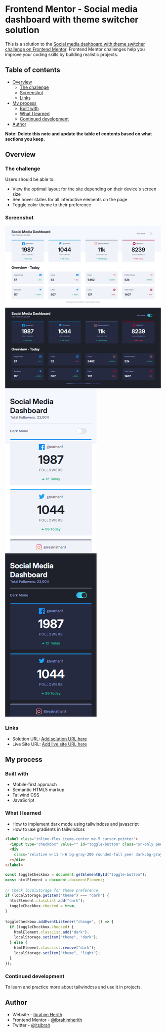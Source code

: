 # Frontend Mentor - Social media dashboard with theme switcher solution

This is a solution to the [Social media dashboard with theme switcher challenge on Frontend Mentor](https://www.frontendmentor.io/challenges/social-media-dashboard-with-theme-switcher-6oY8ozp_H). Frontend Mentor challenges help you improve your coding skills by building realistic projects.

## Table of contents

- [Overview](#overview)
  - [The challenge](#the-challenge)
  - [Screenshot](#screenshot)
  - [Links](#links)
- [My process](#my-process)
  - [Built with](#built-with)
  - [What I learned](#what-i-learned)
  - [Continued development](#continued-development)
- [Author](#author)

**Note: Delete this note and update the table of contents based on what sections you keep.**

## Overview

### The challenge

Users should be able to:

- View the optimal layout for the site depending on their device's screen size
- See hover states for all interactive elements on the page
- Toggle color theme to their preference

### Screenshot

![](src/images/desktop-light.png)
![](src/images/desktop-dark.png)
![](src/images/mobile-light.png)
![](src/images/mobile-dark.png)

### Links

- Solution URL: [Add solution URL here](https://your-solution-url.com)
- Live Site URL: [Add live site URL here](https://your-live-site-url.com)

## My process

### Built with

- Mobile-first approach
- Semantic HTML5 markup
- Tailwind CSS
- JavaScript

### What I learned

- How to implement dark mode using tailwindcss and javascript
- How to use gradients in tailwindcss

```html
<label class="inline-flex items-center me-5 cursor-pointer">
  <input type="checkbox" value="" id="toggle-button" class="sr-only peer" />
  <div
    class="relative w-11 h-6 bg-gray-200 rounded-full peer dark:bg-gray-700 peer-checked:after:translate-x-full rtl:peer-checked:after:-translate-x-full peer-checked:after:border-white after:content-[''] after:absolute after:top-0.5 after:start-[2px] after:bg-white after:rounded-full after:h-5 after:w-5 after:transition-all dark:after:bg-DarkDesaturatedBlue dark:border-gray-600 peer-checked:bg-Red dark:peer-checked:bg-linear-to-r/hsl from-ToggleDark1 to-ToggleDark2"
  ></div>
</label>
```

```js
const toggleCheckbox = document.getElementById("toggle-button");
const htmlElement = document.documentElement;

// Check localStorage for theme preference
if (localStorage.getItem("theme") === "dark") {
  htmlElement.classList.add("dark");
  toggleCheckbox.checked = true;
}

toggleCheckbox.addEventListener("change", () => {
  if (toggleCheckbox.checked) {
    htmlElement.classList.add("dark");
    localStorage.setItem("theme", "dark");
  } else {
    htmlElement.classList.remove("dark");
    localStorage.setItem("theme", "light");
  }
});
```

### Continued development

To learn and practice more about tailwindcss and use it in projects.

## Author

- Website - [Ibrahim Herith](https://itsibrah.netlify.app/)
- Frontend Mentor - [@ibrahimherith](https://www.frontendmentor.io/profile/ibrahimherith)
- Twitter - [@itsibrah](https://www.twitter.com/itsibrah)
